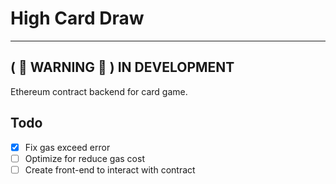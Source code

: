 # High Card Draw

---

## ( :construction: WARNING :construction: ) IN DEVELOPMENT

Ethereum contract backend for card game.

## Todo

- [x] Fix gas exceed error
- [ ] Optimize for reduce gas cost
- [ ] Create front-end to interact with contract
